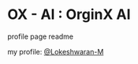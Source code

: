
# OX - AI  : OrginX AI

profile page readme 

my profile:
[@Lokeshwaran-M](https://github.com/Lokeshwaran-M)


